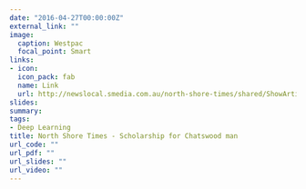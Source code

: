 ```yaml
---
date: "2016-04-27T00:00:00Z"
external_link: ""
image:
  caption: Westpac
  focal_point: Smart
links:
- icon:
  icon_pack: fab
  name: Link
  url: http://newslocal.smedia.com.au/north-shore-times/shared/ShowArticle.aspx?doc=NLNST%2F2018%2F03%2F01&entity=Ar01801&sk=3E95C1F7
slides: 
summary: 
tags:
- Deep Learning
title: North Shore Times - Scholarship for Chatswood man
url_code: ""
url_pdf: ""
url_slides: ""
url_video: ""
---
```



